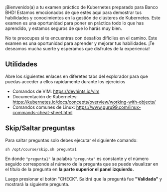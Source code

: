 ¡Bienvenido(a) a tu examen práctico de Kubernetes preparado para Banco BHD! Estamos emocionados de que estés aquí para demostrar tus habilidades y conocimientos en la gestión de clústeres de Kubernetes. Este examen es una oportunidad para poner en práctica todo lo que has aprendido, y estamos seguros de que lo harás muy bien.

No te preocupes si te encuentras con desafíos difíciles en el camino. Este examen es una oportunidad para aprender y mejorar tus habilidades. ¡Te deseamos mucha suerte y esperamos que disfrutes de la experiencia!

## Utilidades

Abre los siguientes enlaces en diferetes tabs del explorador para que puedas acceder a ellos rapidamente durante los ejercicios

- Comandos de VIM: https://devhints.io/vim
- Documentación de Kubernetes: https://kubernetes.io/docs/concepts/overview/working-with-objects/
- Comandos comunes de Linux: https://www.guru99.com/linux-commands-cheat-sheet.html

## Skip/Saltar preguntas

Para saltar preguntas solo debes ejecutar el siguiente comando:

`sh /opt/course/skip.sh pregunta1`

En donde `"pregunta1"` la palabra `"pregunta"` es constante y el número seguido corresponde al número de la pregunta que se puede visualizar en el título de la pregunta en **la parte superior el panel izquierdo.**

Luego presionar el botón "CHECK". Saldrá que la preguntá fue **"Validada"** y mostrará la siguiente pregunta.
